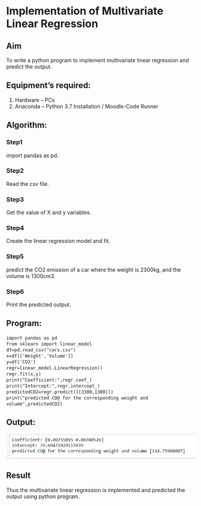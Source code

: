 # Implementation of Multivariate Linear Regression
## Aim
To write a python program to implement multivariate linear regression and predict the output.
## Equipment’s required:
1.	Hardware – PCs
2.	Anaconda – Python 3.7 Installation / Moodle-Code Runner
## Algorithm:
### Step1
import pandas as pd.
<br>

### Step2
Read the csv file.
<br>

### Step3
Get the value of X and y variables.
<br>

### Step4
Create the linear regression model and fit.
<br>

### Step5
predict the CO2 emission of a car where the weight is 2300kg, and the volume is 1300cm3.
<br>

### Step6
Print the predicted output.
<br>

## Program:
```
import pandas as pd
from sklearn import linear_model 
df=pd.read_csv("cars.csv")
x=df[['Weight','Volume']]
y=df['CO2']
regr=linear_model.LinearRegression()
regr.fit(x,y)
print("Coefficient:",regr.coef_)
print("Intercept:",regr.intercept_)
predictedCO2=regr.predict([[3300,1300]])
print("predicted CO@ for the corresponding weight and volume",predictedCO2)  
```
## Output:

![output](./EX10.jpg)

## Result
Thus the multivariate linear regression is implemented and predicted the output using python program.